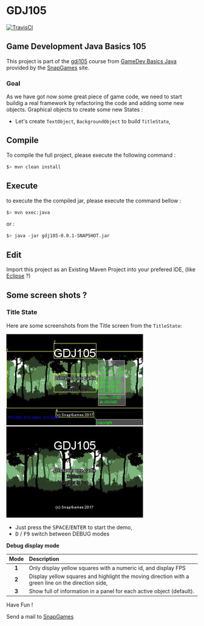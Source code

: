 # GDJ105

[![TravisCI](https://travis-ci.org/SnapGames/GDJ105.svg?branch=develop)](https://travis-ci.org/SnapGames/GDJ105 "open the TravisCI compilation trend")

## Game Development Java Basics 105

This project is part of the [gdj105](https://classroom.google.com/c/NzI2ODQ3NjU2MFpa/t/NzI2Nzg0MjgxNFpa) course from [GameDev Basics
Java](https://classroom.google.com/c/NzI2ODQ3NjU2MFpa "Open the official on-line course") 
provided by the [SnapGames](http://snapgames.fr) site. 

### Goal

As we have got now some great piece of game code, we need to start buildig a real framework by refactoring the code and adding some new objects.
Graphical objects to create some new States : 
- Let's create `TextObject`, `BackgroundObject` to build `TitleState`, 

## Compile

To compile the full project, please execute the following command :

```bash
$> mvn clean install
```

## Execute

to execute the the compiled jar, please execute the command bellow :

```bash
$> mvn exec:java
```

or :

```bash
$> java -jar gdj105-0.0.1-SNAPSHOT.jar
```

## Edit

Import this project as an Existing Maven Project into your prefered IDE, 
(like [Eclipse](http://www.eclipse.org/downloads "open the eclipse official web download page") ?)


## Some screen shots ?

### Title State

Here are some screenshots from the Title screen from the `TitleState`:

![TitleState with to much debug information](src/main/docs/images/gdj105-screenshot-titlestate-debug.jpg "TitleState with to much debug information") ![TitleState without debug information](src/main/docs/images/gdj105-screenshot-titlestate.jpg "TitleState without debug information")

- Just press the <kbd>SPACE</kbd>/<kbd>ENTER</kbd> to start the demo,
- <kbd>D</kbd> / <kbd>F9</kbd> switch between DEBUG modes 


**Debug display mode**

| Mode  | Description                                                                                        |
|:-----:|:---------------------------------------------------------------------------------------------------|
| **1**	| Only display yellow squares with a numeric id, and display FPS                                     |
| **2**	| Display yellow squares and highlight the moving direction with a green line on the direction side, |
| **3**	| Show full of information in a panel for each active object (default).                              |


Have Fun !

Send a mail to [SnapGames](mailto:contact@snapgames.fr?subject=gdj105 "send a mail to your tutor")
